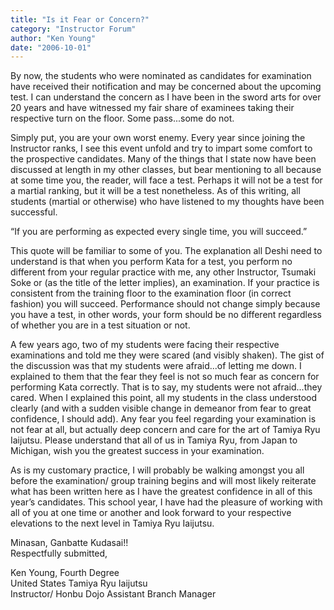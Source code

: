 ```yaml
---
title: "Is it Fear or Concern?"
category: "Instructor Forum"
author: "Ken Young"
date: "2006-10-01"
---
```


By now, the students who were nominated as candidates for examination have received their notification and may be concerned about the upcoming test. I can understand the concern as I have been in the sword arts for over 20 years and have witnessed my fair share of examinees taking their respective turn on the floor. Some pass...some do not.

Simply put, you are your own worst enemy. Every year since joining the Instructor ranks, I see this event unfold and try to impart some comfort to the prospective candidates. Many of the things that I state now have been discussed at length in my other classes, but bear mentioning to all because at some time you, the reader, will face a test. Perhaps it will not be a test for a martial ranking, but it will be a test nonetheless. As of this writing, all students (martial or otherwise) who have listened to my thoughts have been successful.

“If you are performing as expected every single time, you will succeed.”

This quote will be familiar to some of you. The explanation all Deshi need to understand is that when you perform Kata for a test, you perform no different from your regular practice with me, any other Instructor, Tsumaki Soke or (as the title of the letter implies), an examination. If your practice is consistent from the training floor to the examination floor (in correct fashion) you will succeed. Performance should not change simply because you have a test, in other words, your form should be no different regardless of whether you are in a test situation or not.

A few years ago, two of my students were facing their respective examinations and told me they were scared (and visibly shaken). The gist of the discussion was that my students were afraid...of letting me down. I explained to them that the fear they feel is not so much fear as concern for performing Kata correctly. That is to say, my students were not afraid...they cared. When I explained this point, all my students in the class understood clearly (and with a sudden visible change in demeanor from fear to great confidence, I should add). Any fear you feel regarding your examination is not fear at all, but actually deep concern and care for the art of Tamiya Ryu Iaijutsu. Please understand that all of us in Tamiya Ryu, from Japan to Michigan, wish you the greatest success in your examination.

As is my customary practice, I will probably be walking amongst you all before the examination/ group training begins and will most likely reiterate what has been written here as I have the greatest confidence in all of this year’s candidates. This school year, I have had the pleasure of working with all of you at one time or another and look forward to your respective elevations to the next level in Tamiya Ryu Iaijutsu.

Minasan, Ganbatte Kudasai!!<br>
Respectfully submitted,

Ken Young, Fourth Degree<br>
United States Tamiya Ryu Iaijutsu<br>
Instructor/ Honbu Dojo Assistant Branch Manager
